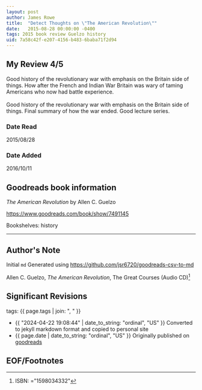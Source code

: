```yaml
---
layout: post
author: James Rowe
title:  "Detect Thoughts on \"The American Revolution\""
date:   2015-08-28 00:00:00 -0400
tags: 2015 book review Guelzo history
uid: 7a58c42f-e207-4156-b483-6baba71f2d94
---
```




## My Review 4/5

Good history of the revolutionary war with emphasis on the Britain side of things. How after the French and Indian War Britain was wary of taming Americans who now had battle experience.<br/><br/>Good history of the revolutionary war with emphasis on the Britain side of things. Final summary of how the war ended. Good lecture series.

### Date Read
2015/08/28

### Date Added
2016/10/11

## Goodreads book information

*The American Revolution* by Allen C. Guelzo

https://www.goodreads.com/book/show/7491145

Bookshelves: history

---

## Author's Note

Initial `md` Generated using https://github.com/jsr6720/goodreads-csv-to-md

Allen C. Guelzo, *The American Revolution*,  The Great Courses  (Audio CD)[^1]

## Significant Revisions

tags: {{ page.tags | join: ", " }} <!-- todo move this somewhere -->

- {{ "2024-04-22 19:08:44" | date_to_string: "ordinal", "US" }} Converted to jekyll markdown format and copied to personal site
- {{ page.date | date_to_string: "ordinal", "US" }} Originally published on [goodreads](https://www.goodreads.com)

## EOF/Footnotes

[^1]: ISBN: ="1598034332"